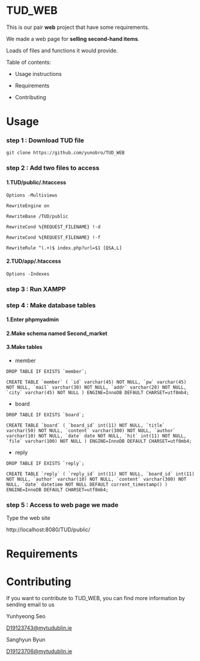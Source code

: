 TUD_WEB
=============

This is our pair **web** project that have some requirements.

We made a web page for **selling second-hand items**.

Loads of files and functions it would provide.

Table of contents:

* Usage instructions

* Requirements

* Contributing



Usage
=============
### step 1 : Download TUD file

```git clone https://github.com/yunobro/TUD_WEB```

### step 2 : Add two files to access

#### 1.TUD/public/.htaccess 

```Options -Multiviews``` 

```RewriteEngine on```

```RewriteBase /TUD/public```

```RewriteCond %{REQUEST_FILENAME} !-d```

```RewriteCond %{REQUEST_FILENAME} !-f```

```RewriteRule ^(.+)$ index.php?url=$1 [QSA,L]```

#### 2.TUD/app/.htaccess

```Options -Indexes```



### step 3 : Run XAMPP


### step 4 : Make database tables

#### 1.Enter phpmyadmin

#### 2.Make schema named **Second_market**

#### 3.Make tables

* member

```DROP TABLE IF EXISTS `member`;```

```CREATE TABLE `member` ( `id` varchar(45) NOT NULL, `pw` varchar(45) NOT NULL, `mail` varchar(30) NOT NULL, `addr` varchar(20) NOT NULL, `city` varchar(45) NOT NULL ) ENGINE=InnoDB DEFAULT CHARSET=utf8mb4;```

* board

```DROP TABLE IF EXISTS `board`;```

```CREATE TABLE `board` ( `board_id` int(11) NOT NULL, `title` varchar(50) NOT NULL, `content` varchar(300) NOT NULL, `author` varchar(10) NOT NULL, `date` date NOT NULL, `hit` int(11) NOT NULL, `file` varchar(100) NOT NULL ) ENGINE=InnoDB DEFAULT CHARSET=utf8mb4;```

* reply

```DROP TABLE IF EXISTS `reply`;```

```CREATE TABLE `reply` ( `reply_id` int(11) NOT NULL, `board_id` int(11) NOT NULL, `author` varchar(10) NOT NULL, `content` varchar(300) NOT NULL, `date` datetime NOT NULL DEFAULT current_timestamp() ) ENGINE=InnoDB DEFAULT CHARSET=utf8mb4;```

### step 5 : Access to web page we made

Type the web site 

http://localhost:8080/TUD/public/

Requirements
=============


Contributing
=============

If you want to contribute to TUD_WEB, you can find more information by sending email to us

Yunhyeong Seo

D19123743@mytudublin.ie

Sanghyun Byun

D19123706@mytudublin.ie
